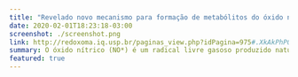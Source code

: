 ```yaml
---
title: "Revelado novo mecanismo para formação de metabólitos do óxido nítrico no organismo"
date: 2020-02-01T18:23:18-03:00
screenshot: ./screenshot.png
link: http://redoxoma.iq.usp.br/paginas_view.php?idPagina=975#.XkAkPhP0nVt
summary: O óxido nítrico (NO*) é um radical livre gasoso produzido naturalmente por nosso organismo. Ele está envolvido em vários processos fisiológicos e patológicos e desempenha papéis importantes na vasodilatação, na inflamação e na resposta imune.
featured: true
---
```

